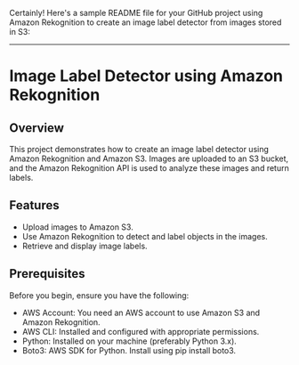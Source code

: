 Certainly! Here's a sample README file for your GitHub project using Amazon Rekognition to create an image label detector from images stored in S3:

---

# Image Label Detector using Amazon Rekognition

## Overview

This project demonstrates how to create an image label detector using Amazon Rekognition and Amazon S3. Images are uploaded to an S3 bucket, and the Amazon Rekognition API is used to analyze these images and return labels.

## Features

- Upload images to Amazon S3.
- Use Amazon Rekognition to detect and label objects in the images.
- Retrieve and display image labels.

## Prerequisites

Before you begin, ensure you have the following:

- AWS Account: You need an AWS account to use Amazon S3 and Amazon Rekognition.
- AWS CLI: Installed and configured with appropriate permissions.
- Python: Installed on your machine (preferably Python 3.x).
- Boto3: AWS SDK for Python. Install using pip install boto3.
